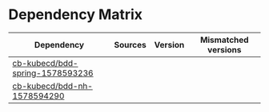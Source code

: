 # Dependency Matrix

Dependency | Sources | Version | Mismatched versions
---------- | ------- | ------- | -------------------
[cb-kubecd/bdd-spring-1578593236](https://github.com/cb-kubecd/bdd-spring-1578593236.git) |  | []() | 
[cb-kubecd/bdd-nh-1578594290](https://github.com/cb-kubecd/bdd-nh-1578594290.git) |  | []() | 
